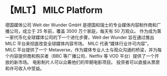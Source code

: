 # 【MLT】 MILC Platform 

德国媒体公司
Welt der Wunder GmbH 是德国和瑞士的专业媒体内容制作商和广播公司，成立于 25 年前，覆盖 3500 万个家庭，每天有 50 万观众。 作为成为第一家代币化全球媒体公司的下一个进化步骤，Welt der Wunder 旨在通过推出 MILC 平台来彻底改变全球媒体内容市场。 MILC 代表“媒体行业许可内容”。 MILC 平台提供了一个 Metaverse，作为媒体专业人士与观众沟通的桥梁，并为每个内容提供商和购买者（BBC 等广播公司、Netflix 等 VOD 平台）提供了一个开放的新市场。 电影制片人可以众筹他们的早期电影项目。 投资者可以直接从票房和许可收入中受益。
